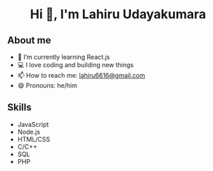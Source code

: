 <h1 align="center">Hi 👋, I'm Lahiru Udayakumara</h1>

## About me

- 🌱 I’m currently learning React.js
- 💻 I love coding and building new things
- 📫 How to reach me: lahiru6616@gmail.com
- 😄 Pronouns: he/him

## Skills

- JavaScript
- Node.js
- HTML/CSS
- C/C++
- SQL
- PHP

